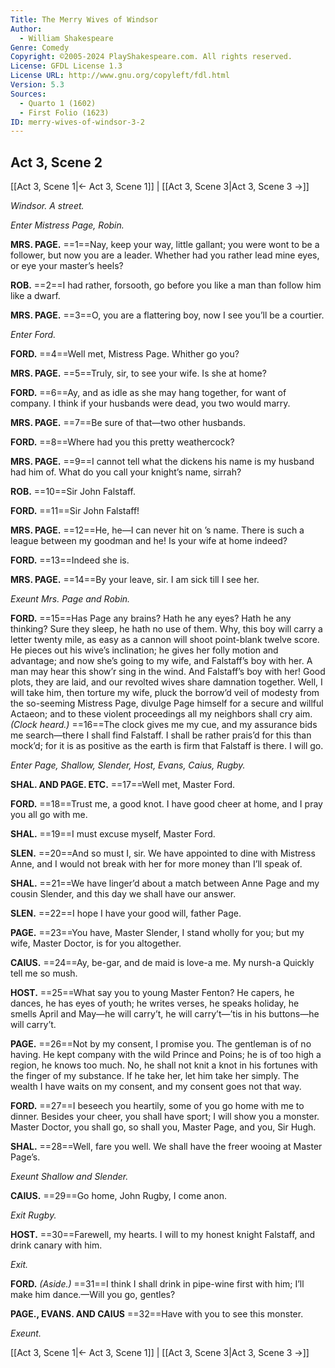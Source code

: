 ```yaml
---
Title: The Merry Wives of Windsor
Author: 
  - William Shakespeare
Genre: Comedy
Copyright: ©2005-2024 PlayShakespeare.com. All rights reserved.
License: GFDL License 1.3
License URL: http://www.gnu.org/copyleft/fdl.html
Version: 5.3
Sources:
  - Quarto 1 (1602)
  - First Folio (1623)
ID: merry-wives-of-windsor-3-2
---
```


## Act 3, Scene 2
[[Act 3, Scene 1|← Act 3, Scene 1]] | [[Act 3, Scene 3|Act 3, Scene 3 →]]

*Windsor. A street.*

*Enter Mistress Page, Robin.*

**MRS. PAGE.**
==1==Nay, keep your way, little gallant; you were wont to be a follower, but now you are a leader. Whether had you rather lead mine eyes, or eye your master’s heels?

**ROB.**
==2==I had rather, forsooth, go before you like a man than follow him like a dwarf.

**MRS. PAGE.**
==3==O, you are a flattering boy, now I see you’ll be a courtier.

*Enter Ford.*

**FORD.**
==4==Well met, Mistress Page. Whither go you?

**MRS. PAGE.**
==5==Truly, sir, to see your wife. Is she at home?

**FORD.**
==6==Ay, and as idle as she may hang together, for want of company. I think if your husbands were dead, you two would marry.

**MRS. PAGE.**
==7==Be sure of that—two other husbands.

**FORD.**
==8==Where had you this pretty weathercock?

**MRS. PAGE.**
==9==I cannot tell what the dickens his name is my husband had him of. What do you call your knight’s name, sirrah?

**ROB.**
==10==Sir John Falstaff.

**FORD.**
==11==Sir John Falstaff!

**MRS. PAGE.**
==12==He, he—I can never hit on ’s name. There is such a league between my goodman and he! Is your wife at home indeed?

**FORD.**
==13==Indeed she is.

**MRS. PAGE.**
==14==By your leave, sir. I am sick till I see her.

*Exeunt Mrs. Page and Robin.*

**FORD.**
==15==Has Page any brains? Hath he any eyes? Hath he any thinking? Sure they sleep, he hath no use of them. Why, this boy will carry a letter twenty mile, as easy as a cannon will shoot point-blank twelve score. He pieces out his wive’s inclination; he gives her folly motion and advantage; and now she’s going to my wife, and Falstaff’s boy with her. A man may hear this show’r sing in the wind. And Falstaff’s boy with her! Good plots, they are laid, and our revolted wives share damnation together. Well, I will take him, then torture my wife, pluck the borrow’d veil of modesty from the so-seeming Mistress Page, divulge Page himself for a secure and willful Actaeon; and to these violent proceedings all my neighbors shall cry aim.
*(Clock heard.)*
==16==The clock gives me my cue, and my assurance bids me search—there I shall find Falstaff. I shall be rather prais’d for this than mock’d; for it is as positive as the earth is firm that Falstaff is there. I will go.

*Enter Page, Shallow, Slender, Host, Evans, Caius, Rugby.*

**SHAL. AND PAGE. ETC.**
==17==Well met, Master Ford.

**FORD.**
==18==Trust me, a good knot. I have good cheer at home, and I pray you all go with me.

**SHAL.**
==19==I must excuse myself, Master Ford.

**SLEN.**
==20==And so must I, sir. We have appointed to dine with Mistress Anne, and I would not break with her for more money than I’ll speak of.

**SHAL.**
==21==We have linger’d about a match between Anne Page and my cousin Slender, and this day we shall have our answer.

**SLEN.**
==22==I hope I have your good will, father Page.

**PAGE.**
==23==You have, Master Slender, I stand wholly for you; but my wife, Master Doctor, is for you altogether.

**CAIUS.**
==24==Ay, be-gar, and de maid is love-a me. My nursh-a Quickly tell me so mush.

**HOST.**
==25==What say you to young Master Fenton? He capers, he dances, he has eyes of youth; he writes verses, he speaks holiday, he smells April and May—he will carry’t, he will carry’t—’tis in his buttons—he will carry’t.

**PAGE.**
==26==Not by my consent, I promise you. The gentleman is of no having. He kept company with the wild Prince and Poins; he is of too high a region, he knows too much. No, he shall not knit a knot in his fortunes with the finger of my substance. If he take her, let him take her simply. The wealth I have waits on my consent, and my consent goes not that way.

**FORD.**
==27==I beseech you heartily, some of you go home with me to dinner. Besides your cheer, you shall have sport; I will show you a monster. Master Doctor, you shall go, so shall you, Master Page, and you, Sir Hugh.

**SHAL.**
==28==Well, fare you well. We shall have the freer wooing at Master Page’s.

*Exeunt Shallow and Slender.*

**CAIUS.**
==29==Go home, John Rugby, I come anon.

*Exit Rugby.*

**HOST.**
==30==Farewell, my hearts. I will to my honest knight Falstaff, and drink canary with him.

*Exit.*

**FORD.**
*(Aside.)*
==31==I think I shall drink in pipe-wine first with him; I’ll make him dance.—Will you go, gentles?

**PAGE., EVANS. AND CAIUS**
==32==Have with you to see this monster.

*Exeunt.*

[[Act 3, Scene 1|← Act 3, Scene 1]] | [[Act 3, Scene 3|Act 3, Scene 3 →]]